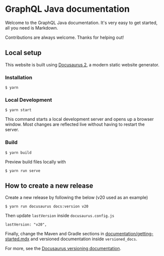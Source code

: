 # GraphQL Java documentation

Welcome to the GraphQL Java documentation. It's very easy to get started, all you need is Markdown.

Contributions are always welcome. Thanks for helping out!

## Local setup

This website is built using [Docusaurus 2](https://docusaurus.io/), a modern static website generator.

### Installation

```
$ yarn
```

### Local Development

```
$ yarn start
```

This command starts a local development server and opens up a browser window. Most changes are reflected live without having to restart the server.

### Build

```
$ yarn build
```

Preview build files locally with

```
$ yarn run serve
```

## How to create a new release

Create a new release by following the below (v20 used as an example)

```
$ yarn run docusaurus docs:version v20
```

Then update `lastVersion` inside `docusaurus.config.js`
```
lastVersion: "v20",
```

Finally, change the Maven and Gradle sections in [documentation/getting-started.mdx](/documentation/getting-started.mdx) and versioned documentation inside `versioned_docs`.

For more, see the [Docusaurus versioning documentation](https://docusaurus.io/docs/versioning).
